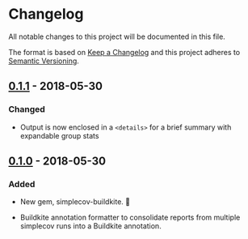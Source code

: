 # Changelog
All notable changes to this project will be documented in this file.

The format is based on [Keep a Changelog](http://keepachangelog.com/en/1.0.0/)
and this project adheres to [Semantic Versioning](http://semver.org/spec/v2.0.0.html).

## [0.1.1] - 2018-05-30
### Changed
- Output is now enclosed in a `<details>` for a brief summary with expandable
  group stats

## [0.1.0] - 2018-05-30
### Added
- New gem, simplecov-buildkite. 🎉
- Buildkite annotation formatter to consolidate reports from multiple simplecov
  runs into a Buildkite annotation.

  [Unreleased]: https://github.com/ticky/simplecov-buildkite/compare/v0.1.1...HEAD
  [0.1.1]: https://github.com/ticky/simplecov-buildkite/compare/v0.1.0...v0.1.1
  [0.1.0]: https://github.com/ticky/simplecov-buildkite/commits/v0.1.0

